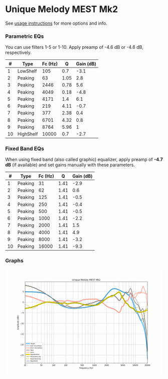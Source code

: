 # Unique Melody MEST Mk2
See [usage instructions](https://github.com/jaakkopasanen/AutoEq#usage) for more options and info.

### Parametric EQs
You can use filters 1-5 or 1-10. Apply preamp of -4.6 dB or -4.6 dB, respectively.

|   # | Type      |   Fc (Hz) |    Q |   Gain (dB) |
|-----|-----------|-----------|------|-------------|
|   1 | LowShelf  |       105 | 0.7  |        -3.1 |
|   2 | Peaking   |        63 | 1.05 |         2.8 |
|   3 | Peaking   |      2446 | 0.78 |         5.6 |
|   4 | Peaking   |      4049 | 0.18 |        -4.8 |
|   5 | Peaking   |      4171 | 1.4  |         6.1 |
|   6 | Peaking   |       219 | 4.11 |        -0.7 |
|   7 | Peaking   |       377 | 2.38 |         0.4 |
|   8 | Peaking   |      6701 | 4.32 |         0.8 |
|   9 | Peaking   |      8764 | 5.96 |         1   |
|  10 | HighShelf |     10000 | 0.7  |        -2.7 |

### Fixed Band EQs
When using fixed band (also called graphic) equalizer, apply preamp of **-4.7 dB** (if available) and set gains manually with these parameters.

|   # | Type    |   Fc (Hz) |    Q |   Gain (dB) |
|-----|---------|-----------|------|-------------|
|   1 | Peaking |        31 | 1.41 |        -2.9 |
|   2 | Peaking |        62 | 1.41 |         0.6 |
|   3 | Peaking |       125 | 1.41 |        -0.5 |
|   4 | Peaking |       250 | 1.41 |        -0.4 |
|   5 | Peaking |       500 | 1.41 |        -0.5 |
|   6 | Peaking |      1000 | 1.41 |        -2.2 |
|   7 | Peaking |      2000 | 1.41 |         1.5 |
|   8 | Peaking |      4000 | 1.41 |         4.9 |
|   9 | Peaking |      8000 | 1.41 |        -3.2 |
|  10 | Peaking |     16000 | 1.41 |        -9.3 |

### Graphs
![](./Unique%20Melody%20MEST%20Mk2.png)
